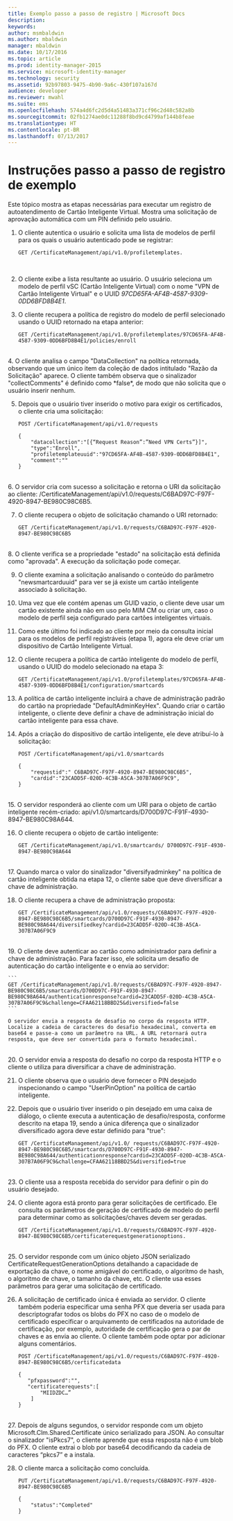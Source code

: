 ```yaml
---
title: Exemplo passo a passo de registro | Microsoft Docs
description: 
keywords: 
author: msmbaldwin
ms.author: mbaldwin
manager: mbaldwin
ms.date: 10/17/2016
ms.topic: article
ms.prod: identity-manager-2015
ms.service: microsoft-identity-manager
ms.technology: security
ms.assetid: 92b97803-9475-4b90-9a6c-430f107a167d
audience: developer
ms.reviewer: mwahl
ms.suite: ems
ms.openlocfilehash: 574a4d6fc2d5d4a51483a371cf96c2d48c582a8b
ms.sourcegitcommit: 02fb1274ae0dc11288f8bd9cd4799af144b8feae
ms.translationtype: HT
ms.contentlocale: pt-BR
ms.lasthandoff: 07/13/2017
---
```

# <a name="sample-enrollment-walkthrough"></a>Instruções passo a passo de registro de exemplo
Este tópico mostra as etapas necessárias para executar um registro de autoatendimento de Cartão Inteligente Virtual. Mostra uma solicitação de aprovação automática com um PIN definido pelo usuário.
1.  O cliente autentica o usuário e solicita uma lista de modelos de perfil para os quais o usuário autenticado pode se registrar:

    ```
    GET /CertificateManagement/api/v1.0/profiletemplates.
    ```
    <br/>
2.  O cliente exibe a lista resultante ao usuário. O usuário seleciona um modelo de perfil vSC (Cartão Inteligente Virtual) com o nome "VPN de Cartão Inteligente Virtual" e o UUID *97CD65FA-AF4B-4587-9309-0DD6BFD8B4E1*.

3.  O cliente recupera a política de registro do modelo de perfil selecionado usando o UUID retornado na etapa anterior:

    ```
    GET /CertificateManagement/api/v1.0/profiletemplates/97CD65FA-AF4B-4587-9309-0DD6BFD8B4E1/policies/enroll
    ```
 <br/>   
4.  O cliente analisa o campo "DataCollection" na política retornada, observando que um único item da coleção de dados intitulado "Razão da Solicitação" aparece. O cliente também observa que o sinalizador "collectComments" é definido como *false*, de modo que não solicita que o usuário inserir nenhum.

5.  Depois que o usuário tiver inserido o motivo para exigir os certificados, o cliente cria uma solicitação:

    ```
    POST /CertificateManagement/api/v1.0/requests

    {
        "datacollection":"[{“Request Reason”:”Need VPN Certs”}]",
        "type":"Enroll",
        "profiletemplateuuid":"97CD65FA-AF4B-4587-9309-0DD6BFD8B4E1",
        "comment":""
    }
    ```
<br/>
6.  O servidor cria com sucesso a solicitação e retorna o URI da solicitação ao cliente: /CertificateManagement/api/v1.0/requests/C6BAD97C-F97F-4920-8947-BE980C98C6B5.

7.  O cliente recupera o objeto de solicitação chamando o URI retornado:

    ```
    GET /CertificateManagement/api/v1.0/requests/C6BAD97C-F97F-4920-8947-BE980C98C6B5
    ```
<br/>
8.  O cliente verifica se a propriedade "estado" na solicitação está definida como "aprovada". A execução da solicitação pode começar.

9.  O cliente examina a solicitação analisando o conteúdo do parâmetro "newsmartcarduuid" para ver se já existe um cartão inteligente associado à solicitação.

10. Uma vez que ele contém apenas um GUID vazio, o cliente deve usar um cartão existente ainda não em uso pelo MIM CM ou criar um, caso o modelo de perfil seja configurado para cartões inteligentes virtuais.

11. Como este último foi indicado ao cliente por meio da consulta inicial para os modelos de perfil registráveis (etapa 1), agora ele deve criar um dispositivo de Cartão Inteligente Virtual.

12. O cliente recupera a política de cartão inteligente do modelo de perfil, usando o UUID do modelo selecionado na etapa 3:

    ```
    GET /CertificateManagement/api/v1.0/profiletemplates/97CD65FA-AF4B-4587-9309-0DD6BFD8B4E1/configuration/smartcards
    ```
13. A política de cartão inteligente incluirá a chave de administração padrão do cartão na propriedade "DefaultAdminKeyHex". Quando criar o cartão inteligente, o cliente deve definir a chave de administração inicial do cartão inteligente para essa chave.  

14. Após a criação do dispositivo de cartão inteligente, ele deve atribuí-lo à solicitação:

    ```
    POST /CertificateManagement/api/v1.0/smartcards

    {
        "requestid":" C6BAD97C-F97F-4920-8947-BE980C98C6B5",
        "cardid":"23CADD5F-020D-4C3B-A5CA-307B7A06F9C9",
    }
    ```
<br/>
15. O servidor responderá ao cliente com um URI para o objeto de cartão inteligente recém-criado: api/v1.0/smartcards/D700D97C-F91F-4930-8947-BE980C98A644.

16. O cliente recupera o objeto de cartão inteligente:

    ```
    GET /CertificateManagement/api/v1.0/smartcards/ D700D97C-F91F-4930-8947-BE980C98A644
    ```
<br/>
17. Quando marca o valor do sinalizador "diversifyadminkey" na política de cartão inteligente obtida na etapa 12, o cliente sabe que deve diversificar a chave de administração.

18. O cliente recupera a chave de administração proposta:

    ```
    GET /CertificateManagement/api/v1.0/requests/C6BAD97C-F97F-4920-8947-BE980C98C6B5/smartcards/D700D97C-F91F-4930-8947-BE980C98A644/diversifiedkey?cardid=23CADD5F-020D-4C3B-A5CA-307B7A06F9C9
    ```
<br/>
19. O cliente deve autenticar ao cartão como administrador para definir a chave de administração. Para fazer isso, ele solicita um desafio de autenticação do cartão inteligente e o envia ao servidor:

    ```
    GET /CertificateManagement/api/v1.0/requests/C6BAD97C-F97F-4920-8947-BE980C98C6B5/smartcards/D700D97C-F91F-4930-8947-BE980C98A644/authenticationresponse?cardid=23CADD5F-020D-4C3B-A5CA-307B7A06F9C9&challenge=CFAA62118BBD25&diversified=false
    ```

    O servidor envia a resposta de desafio no corpo da resposta HTTP. Localize a cadeia de caracteres do desafio hexadecimal, converta em base64 e passe-a como um parâmetro na URL. A URL retornará outra resposta, que deve ser convertida para o formato hexadecimal.
<br/>
20. O servidor envia a resposta do desafio no corpo da resposta HTTP e o cliente o utiliza para diversificar a chave de administração.

21. O cliente observa que o usuário deve fornecer o PIN desejado inspecionando o campo "UserPinOption" na política de cartão inteligente.

22. Depois que o usuário tiver inserido o pin desejado em uma caixa de diálogo, o cliente executa a autenticação de desafio/resposta, conforme descrito na etapa 19, sendo a única diferença que o sinalizador diversificado agora deve estar definido para "true":

    ```
    GET /CertificateManagement/api/v1.0/ requests/C6BAD97C-F97F-4920-8947-BE980C98C6B5/smartcards/D700D97C-F91F-4930-8947-BE980C98A644/authenticationresponse?cardid=23CADD5F-020D-4C3B-A5CA-307B7A06F9C9&challenge=CFAA62118BBD25&diversified=true
    ```
<br/>
23. O cliente usa a resposta recebida do servidor para definir o pin do usuário desejado.

24. O cliente agora está pronto para gerar solicitações de certificado. Ele consulta os parâmetros de geração de certificado de modelo do perfil para determinar como as solicitações/chaves devem ser geradas.

    ```
    GET /CertificateManagement/api/v1.0/requests/C6BAD97C-F97F-4920-8947-BE980C98C6B5/certificaterequestgenerationoptions.
    ```
<br/>
25. O servidor responde com um único objeto JSON serializado CertificateRequestGenerationOptions detalhando a capacidade de exportação da chave, o nome amigável do certificado, o algoritmo de hash, o algoritmo de chave, o tamanho da chave, etc. O cliente usa esses parâmetros para gerar uma solicitação de certificado.

26. A solicitação de certificado única é enviada ao servidor. O cliente também poderia especificar uma senha PFX que deveria ser usada para descriptografar todos os blobs do PFX no caso de o modelo de certificado especificar o arquivamento de certificados na autoridade de certificação, por exemplo, autoridade de certificação gera o par de chaves e as envia ao cliente. O cliente também pode optar por adicionar alguns comentários.

    ```
    POST /CertificateManagement/api/v1.0/requests/C6BAD97C-F97F-4920-8947-BE980C98C6B5/certificatedata

    {
       "pfxpassword":"",
       "certificaterequests":[
           "MIIDZDC…”
        ]
    }   
    ```
<br/>
27. Depois de alguns segundos, o servidor responde com um objeto Microsoft.Clm.Shared.Certificate único serializado para JSON. Ao consultar o sinalizador "isPkcs7", o cliente aprende que essa resposta não é um blob do PFX. O cliente extrai o blob por base64 decodificando da cadeia de caracteres “pkcs7” e a instala.

28. O cliente marca a solicitação como concluída.

    ```
    PUT /CertificateManagement/api/v1.0/requests/C6BAD97C-F97F-4920-8947-BE980C98C6B5

    {
        "status":"Completed"
    }
    ```
